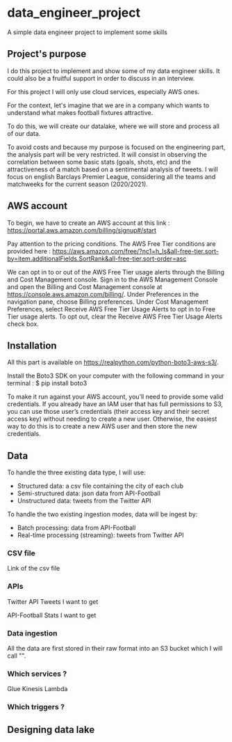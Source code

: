 # data_engineer_project
A simple data engineer project to implement some skills

## Project's purpose
I do this project to implement and show some of my data engineer skills. It could also be a fruitful support in order to discuss in an interview.

For this project I will only use cloud services, especially AWS ones.

For the context, let's imagine that we are in a company which wants to understand what makes football fixtures attractive.

To do this, we will create our datalake, where we will store and process all of our data.

To avoid costs and because my purpose is focused on the engineering part, the analysis part will be very restricted.
It will consist in observing the correlation between some basic stats (goals, shots, etc) and the attractiveness of a match based on a sentimental analysis of tweets.
I will focus on english Barclays Premier League, considering all the teams and matchweeks for the current season (2020/2021).

## AWS account

To begin, we have to create an AWS account at this link :
https://portal.aws.amazon.com/billing/signup#/start

Pay attention to the pricing conditions. The AWS Free Tier conditions are provided here :
https://aws.amazon.com/free/?nc1=h_ls&all-free-tier.sort-by=item.additionalFields.SortRank&all-free-tier.sort-order=asc

We can opt in to or out of the AWS Free Tier usage alerts through the Billing and Cost Management console.
Sign in to the AWS Management Console and open the Billing and Cost Management console at
https://console.aws.amazon.com/billing/.
Under Preferences in the navigation pane, choose Billing preferences.
Under Cost Management Preferences, select Receive AWS Free Tier Usage Alerts to opt in to Free Tier usage alerts. To opt out, clear the Receive AWS Free Tier Usage Alerts check box.

## Installation

All this part is available on https://realpython.com/python-boto3-aws-s3/.

Install the Boto3 SDK on your computer with the following command in your terminal :
$ pip install boto3

To make it run against your AWS account, you’ll need to provide some valid credentials.
If you already have an IAM user that has full permissions to S3, you can use those user’s credentials (their access key and their secret access key) without needing to create a new user.
Otherwise, the easiest way to do this is to create a new AWS user and then store the new credentials.


## Data

To handle the three existing data type, I will use:
- Structured data: a csv file containing the city of each club
- Semi-structured data: json data from API-Football
- Unstructured data: tweets from the Twitter API

To handle the two existing ingestion modes, data will be ingest by:
- Batch processing: data from API-Football
- Real-time processing (streaming): tweets from Twitter API

### CSV file

Link of the csv file

### APIs

Twitter API
Tweets I want to get

API-Football
Stats I want to get

### Data ingestion
All the data are first stored in their raw format into an S3 bucket which I will call "".

### Which services ?
Glue
Kinesis
Lambda

### Which triggers ?

## Designing data lake
